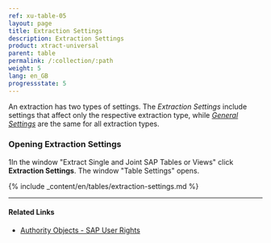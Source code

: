 ```yaml
---
ref: xu-table-05
layout: page
title: Extraction Settings 
description: Extraction Settings
product: xtract-universal
parent: table
permalink: /:collection/:path
weight: 5
lang: en_GB
progressstate: 5
---
```

An extraction has two types of settings. 
The *Extraction Settings* include settings that affect only the respective extraction type, while [*General Settings*](../getting-started/general-settings) are the same for all extraction types. 

### Opening Extraction Settings
1In the window "Extract Single and Joint SAP Tables or Views" click **Extraction Settings**. The window "Table Settings" opens. 


{% include _content/en/tables/extraction-settings.md  %}

***********
#### Related Links
- [Authority Objects - SAP User Rights](https://kb.theobald-software.com/sap/authority-objects-sap-user-rights)